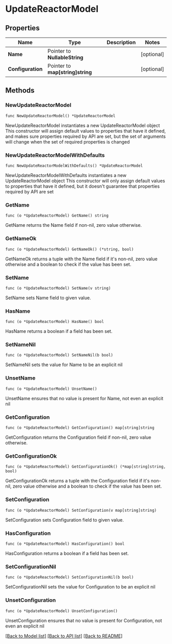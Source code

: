 # UpdateReactorModel

## Properties

Name | Type | Description | Notes
------------ | ------------- | ------------- | -------------
**Name** | Pointer to **NullableString** |  | [optional] 
**Configuration** | Pointer to **map[string]string** |  | [optional] 

## Methods

### NewUpdateReactorModel

`func NewUpdateReactorModel() *UpdateReactorModel`

NewUpdateReactorModel instantiates a new UpdateReactorModel object
This constructor will assign default values to properties that have it defined,
and makes sure properties required by API are set, but the set of arguments
will change when the set of required properties is changed

### NewUpdateReactorModelWithDefaults

`func NewUpdateReactorModelWithDefaults() *UpdateReactorModel`

NewUpdateReactorModelWithDefaults instantiates a new UpdateReactorModel object
This constructor will only assign default values to properties that have it defined,
but it doesn't guarantee that properties required by API are set

### GetName

`func (o *UpdateReactorModel) GetName() string`

GetName returns the Name field if non-nil, zero value otherwise.

### GetNameOk

`func (o *UpdateReactorModel) GetNameOk() (*string, bool)`

GetNameOk returns a tuple with the Name field if it's non-nil, zero value otherwise
and a boolean to check if the value has been set.

### SetName

`func (o *UpdateReactorModel) SetName(v string)`

SetName sets Name field to given value.

### HasName

`func (o *UpdateReactorModel) HasName() bool`

HasName returns a boolean if a field has been set.

### SetNameNil

`func (o *UpdateReactorModel) SetNameNil(b bool)`

 SetNameNil sets the value for Name to be an explicit nil

### UnsetName
`func (o *UpdateReactorModel) UnsetName()`

UnsetName ensures that no value is present for Name, not even an explicit nil
### GetConfiguration

`func (o *UpdateReactorModel) GetConfiguration() map[string]string`

GetConfiguration returns the Configuration field if non-nil, zero value otherwise.

### GetConfigurationOk

`func (o *UpdateReactorModel) GetConfigurationOk() (*map[string]string, bool)`

GetConfigurationOk returns a tuple with the Configuration field if it's non-nil, zero value otherwise
and a boolean to check if the value has been set.

### SetConfiguration

`func (o *UpdateReactorModel) SetConfiguration(v map[string]string)`

SetConfiguration sets Configuration field to given value.

### HasConfiguration

`func (o *UpdateReactorModel) HasConfiguration() bool`

HasConfiguration returns a boolean if a field has been set.

### SetConfigurationNil

`func (o *UpdateReactorModel) SetConfigurationNil(b bool)`

 SetConfigurationNil sets the value for Configuration to be an explicit nil

### UnsetConfiguration
`func (o *UpdateReactorModel) UnsetConfiguration()`

UnsetConfiguration ensures that no value is present for Configuration, not even an explicit nil

[[Back to Model list]](../README.md#documentation-for-models) [[Back to API list]](../README.md#documentation-for-api-endpoints) [[Back to README]](../README.md)


